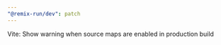 ```yaml
---
"@remix-run/dev": patch
---
```


Vite: Show warning when source maps are enabled in production build
